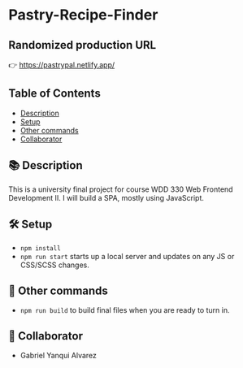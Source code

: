 
# Pastry-Recipe-Finder

## Randomized production URL
 👉 https://pastrypal.netlify.app/

## Table of Contents

- [Description](#-description)
- [Setup](#-setup)
- [Other commands](#-other-commands)
- [Collaborator](#-collaborators)

## 📚 Description

This is a university final project for course WDD 330 Web Frontend Development II. I will build a SPA, mostly using JavaScript.

## 🛠️ Setup

- `npm install`
- `npm run start` starts up a local server and updates on any JS or CSS/SCSS changes.

## 🔩 Other commands

- `npm run build` to build final files when you are ready to turn in.

## 👾 Collaborator
- Gabriel Yanqui Alvarez
